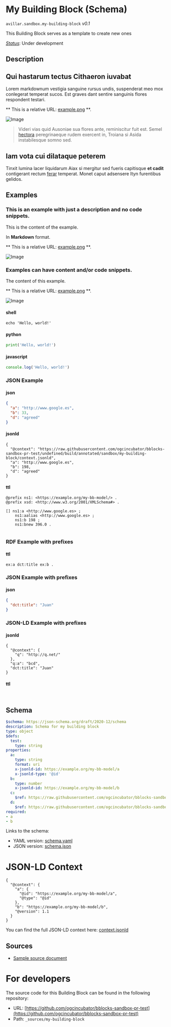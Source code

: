 
# My Building Block (Schema)

`avillar.sandbox.my-building-block` *v0.1*

This Building Block serves as a template to create new ones

[*Status*](http://www.opengis.net/def/status): Under development

## Description

## Qui hastarum tectus Cithaeron iuvabat

Lorem markdownum vestigia sanguine rursus undis, suspenderat meo mox conlegerat
temperat sucos. Est graves dant sentire sanguinis flores respondent testari.

** This is a relative URL: [example.png](assets/example.png) **.

![Image](assets/example.png)

> Videri vias quid Ausoniae sua flores ante, reminiscitur fuit est. Semel
> [hectora](http://silvaque.org/) peregrinaeque rudem exercent in, Troiana si
> Asida instabilesque somno sed.

## Iam vota cui dilataque peterem

Tinxit lumina lacer liquidarum Aiax si mergitur sed fueris capitisque **et
cadit** contigerant rectum [ferar](http://prosternit.com/quoque.html) temperat.
Monet caput adsensere Ityn furentibus gelidos.
## Examples

### This is an example with just a description and no code snippets.
This is the content of the example.

In **Markdown** format.

** This is a relative URL: [example.png](assets/example.png) **.

![Image](assets/example.png)

### Examples can have content and/or code snippets.
The content of this example. 

** This is a relative URL: [example.png](assets/example.png) **.

![Image](assets/example.png)
#### shell
```shell
echo 'Hello, world!'
```

#### python
```python
print('Hello, world!')
```

#### javascript
```javascript
console.log('Hello, world!')
```


### JSON Example
#### json
```json
{
  "a": "http://www.google.es",
  "b": 33,
  "d": "agreed"
}
```

#### jsonld
```jsonld
{
  "@context": "https://raw.githubusercontent.com/ogcincubator/bblocks-sandbox-pr-test/undefined/build/annotated/sandbox/my-building-block/context.jsonld",
  "a": "http://www.google.es",
  "b": 198,
  "d": "agreed"
}
```

#### ttl
```ttl
@prefix ns1: <https://example.org/my-bb-model/> .
@prefix xsd: <http://www.w3.org/2001/XMLSchema#> .

[] ns1:a <http://www.google.es> ;
    ns1:aalias <http://www.google.es> ;
    ns1:b 198 ;
    ns1:bnew 396.0 .


```


### RDF Example with prefixes
#### ttl
```ttl
ex:a dct:title ex:b .
```


### JSON Example with prefixes
#### json
```json
{
  "dct:title": "Juan"
}
```


### JSON-LD Example with prefixes
#### jsonld
```jsonld
{
  "@context": {
    "q": "http://q.net/"
  },
  "q:a": "bcd",
  "dct:title": "Juan"
}
```

#### ttl
```ttl


```

## Schema

```yaml
$schema: https://json-schema.org/draft/2020-12/schema
description: Schema for my building block
type: object
$defs:
  test:
    type: string
properties:
  a:
    type: string
    format: uri
    x-jsonld-id: https://example.org/my-bb-model/a
    x-jsonld-type: '@id'
  b:
    type: number
    x-jsonld-id: https://example.org/my-bb-model/b
  c:
    $ref: https://raw.githubusercontent.com/ogcincubator/bblocks-sandbox-pr-test/undefined/build/annotated/sandbox/my-building-block/schema.yaml#/$defs/test
  d:
    $ref: https://raw.githubusercontent.com/ogcincubator/bblocks-sandbox-pr-test/undefined/build/annotated/sandbox/enumerations/legalStatus/schema.yaml
required:
- a
- b

```

Links to the schema:

* YAML version: [schema.yaml](https://raw.githubusercontent.com/ogcincubator/bblocks-sandbox-pr-test/undefined/build/annotated/sandbox/my-building-block/schema.json)
* JSON version: [schema.json](https://raw.githubusercontent.com/ogcincubator/bblocks-sandbox-pr-test/undefined/build/annotated/sandbox/my-building-block/schema.yaml)


# JSON-LD Context

```jsonld
{
  "@context": {
    "a": {
      "@id": "https://example.org/my-bb-model/a",
      "@type": "@id"
    },
    "b": "https://example.org/my-bb-model/b",
    "@version": 1.1
  }
}
```

You can find the full JSON-LD context here:
[context.jsonld](https://raw.githubusercontent.com/ogcincubator/bblocks-sandbox-pr-test/undefined/build/annotated/sandbox/my-building-block/context.jsonld)

## Sources

* [Sample source document](https://example.com/sources/1)

# For developers

The source code for this Building Block can be found in the following repository:

* URL: [https://github.com/ogcincubator/bblocks-sandbox-pr-test](https://github.com/ogcincubator/bblocks-sandbox-pr-test)
* Path: `_sources/my-building-block`

